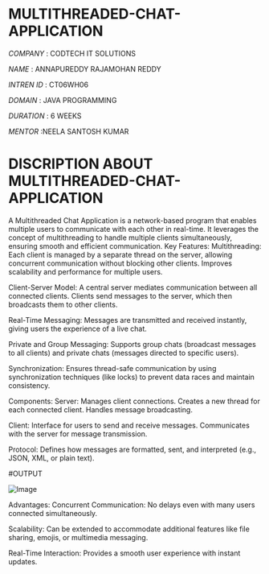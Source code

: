 # MULTITHREADED-CHAT-APPLICATION

*COMPANY* : CODTECH IT SOLUTIONS

*NAME* : ANNAPUREDDY RAJAMOHAN REDDY

*INTREN ID* : CT06WH06

*DOMAIN* : JAVA PROGRAMMING

*DURATION* : 6 WEEKS

*MENTOR* :NEELA SANTOSH KUMAR

# DISCRIPTION ABOUT MULTITHREADED-CHAT-APPLICATION
A Multithreaded Chat Application is a network-based program that enables multiple users to communicate with each other in real-time. It leverages the concept of multithreading to handle multiple clients simultaneously, ensuring smooth and efficient communication.
Key Features:
Multithreading:
Each client is managed by a separate thread on the server, allowing concurrent communication without blocking other clients.
Improves scalability and performance for multiple users.

Client-Server Model:
A central server mediates communication between all connected clients.
Clients send messages to the server, which then broadcasts them to other clients.

Real-Time Messaging:
Messages are transmitted and received instantly, giving users the experience of a live chat.

Private and Group Messaging:
Supports group chats (broadcast messages to all clients) and private chats (messages directed to specific users).

Synchronization:
Ensures thread-safe communication by using synchronization techniques (like locks) to prevent data races and maintain consistency.

Components:
Server:
Manages client connections.
Creates a new thread for each connected client.
Handles message broadcasting.

Client:
Interface for users to send and receive messages.
Communicates with the server for message transmission.

Protocol:
Defines how messages are formatted, sent, and interpreted (e.g., JSON, XML, or plain text).

#OUTPUT

![Image](https://github.com/user-attachments/assets/ea295d7a-9276-406c-bfb9-2c34c608a80a)

Advantages:
Concurrent Communication: No delays even with many users connected simultaneously.

Scalability: Can be extended to accommodate additional features like file sharing, emojis, or multimedia messaging.

Real-Time Interaction: Provides a smooth user experience with instant updates.
